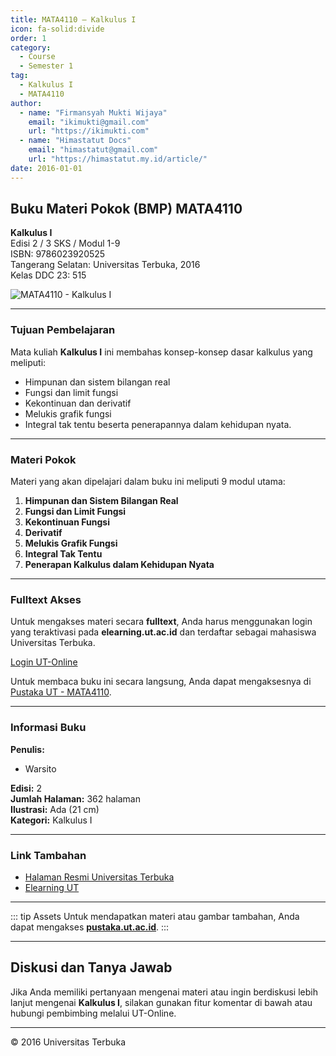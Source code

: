 ```yaml
--- 
title: MATA4110 – Kalkulus I
icon: fa-solid:divide
order: 1
category:
  - Course
  - Semester 1
tag:
  - Kalkulus I
  - MATA4110
author:
  - name: "Firmansyah Mukti Wijaya"
    email: "ikimukti@gmail.com"
    url: "https://ikimukti.com"
  - name: "Himastatut Docs"
    email: "himastatut@gmail.com"
    url: "https://himastatut.my.id/article/"
date: 2016-01-01
--- 
```


## Buku Materi Pokok (BMP) MATA4110

**Kalkulus I**  
Edisi 2 / 3 SKS / Modul 1-9  
ISBN: 9786023920525  
Tangerang Selatan: Universitas Terbuka, 2016  
Kelas DDC 23: 515  

![MATA4110 - Kalkulus I](https://pustaka.ut.ac.id/lib/wp-content/uploads/2017/05/MATA4110-214x300.jpg)

--- 

### Tujuan Pembelajaran

Mata kuliah **Kalkulus I** ini membahas konsep-konsep dasar kalkulus yang meliputi:
- Himpunan dan sistem bilangan real
- Fungsi dan limit fungsi
- Kekontinuan dan derivatif
- Melukis grafik fungsi
- Integral tak tentu beserta penerapannya dalam kehidupan nyata.

--- 

### Materi Pokok

Materi yang akan dipelajari dalam buku ini meliputi 9 modul utama:

1. **Himpunan dan Sistem Bilangan Real**
2. **Fungsi dan Limit Fungsi**
3. **Kekontinuan Fungsi**
4. **Derivatif**
5. **Melukis Grafik Fungsi**
6. **Integral Tak Tentu**
7. **Penerapan Kalkulus dalam Kehidupan Nyata**

--- 

### Fulltext Akses

Untuk mengakses materi secara **fulltext**, Anda harus menggunakan login yang teraktivasi pada **elearning.ut.ac.id** dan terdaftar sebagai mahasiswa Universitas Terbuka.

[Login UT-Online](http://elearning.ut.ac.id)

Untuk membaca buku ini secara langsung, Anda dapat mengaksesnya di [Pustaka UT - MATA4110](https://pustaka.ut.ac.id/lib/mata4110-kalkulus-i-edisi-2/).

--- 

### Informasi Buku

**Penulis:**  
- Warsito  

**Edisi:** 2  
**Jumlah Halaman:** 362 halaman  
**Ilustrasi:** Ada (21 cm)  
**Kategori:** Kalkulus I  

--- 

### Link Tambahan

- [Halaman Resmi Universitas Terbuka](https://www.ut.ac.id)
- [Elearning UT](http://elearning.ut.ac.id)

--- 

::: tip Assets
Untuk mendapatkan materi atau gambar tambahan, Anda dapat mengakses **[pustaka.ut.ac.id](https://pustaka.ut.ac.id)**.
:::

--- 

## Diskusi dan Tanya Jawab

Jika Anda memiliki pertanyaan mengenai materi atau ingin berdiskusi lebih lanjut mengenai **Kalkulus I**, silakan gunakan fitur komentar di bawah atau hubungi pembimbing melalui UT-Online.

--- 

<footer>
  <p>© 2016 Universitas Terbuka</p>
</footer>


<GitContributors />
<GitChangelog />